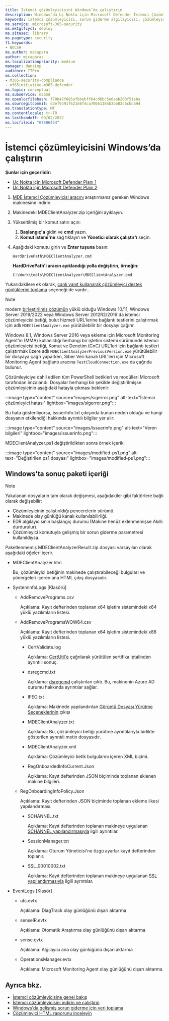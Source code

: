 ```yaml
---
title: İstemci çözümleyicisini Windows’da çalıştırın
description: Windows'da Uç Nokta için Microsoft Defender İstemci Çözümleyicisi'ni çalıştırmayı öğrenin.
keywords: istemci çözümleyicisi, sorun giderme algılayıcısı, çözümleyici, mdeanalyzer, windows
ms.service: microsoft-365-security
ms.mktglfcycl: deploy
ms.sitesec: library
ms.pagetype: security
f1.keywords:
- NOCSH
ms.author: macapara
author: mjcaparas
ms.localizationpriority: medium
manager: dansimp
audience: ITPro
ms.collection:
- M365-security-compliance
- m365initiative-m365-defender
ms.topic: conceptual
ms.subservice: m365d
ms.openlocfilehash: f70b42f685afbbebff64cd6bc5e6aab203f51e8a
ms.sourcegitcommit: d3ef9391f621e8f4ca70661184b3bb82c6cbda94
ms.translationtype: MT
ms.contentlocale: tr-TR
ms.lasthandoff: 09/02/2022
ms.locfileid: "67586434"
---
```

# <a name="run-the-client-analyzer-on-windows"></a>İstemci çözümleyicisini Windows’da çalıştırın

**Şunlar için geçerlidir:**
- [Uç Nokta için Microsoft Defender Planı 1](https://go.microsoft.com/fwlink/p/?linkid=2154037)
- [Uç Nokta için Microsoft Defender Planı 2](https://go.microsoft.com/fwlink/p/?linkid=2154037)

1. [MDE İstemci Çözümleyicisi aracını](https://aka.ms/mdatpanalyzer) araştırmanız gereken Windows makinesine indirin.

2. Makinedeki MDEClientAnalyzer.zip içeriğini ayıklayın.

3. Yükseltilmiş bir komut satırı açın:
    1. **Başlangıç'a** gidin ve **cmd** yazın.
    2. **Komut istemi'ne** sağ tıklayın ve **Yönetici olarak çalıştır'ı** seçin.

4. Aşağıdaki komutu girin ve **Enter tuşuna** basın:

   ```dos
   HardDrivePath\MDEClientAnalyzer.cmd
   ```

   **HardDrivePath'i aracın ayıklandığı yolla değiştirin, örneğin:**

   ```dos
   C:\Work\tools\MDEClientAnalyzer\MDEClientAnalyzer.cmd
   ```

Yukarıdakilere ek olarak, [canlı yanıt kullanarak çözümleyici destek günlüklerini toplama](troubleshoot-collect-support-log.md) seçeneği de vardır..

> [!NOTE]
> modern [birleştirilmiş çözümün](configure-server-endpoints.md#new-windows-server-2012-r2-and-2016-functionality-in-the-modern-unified-solution) yüklü olduğu Windows 10/11, Windows Server 2019/2022 veya Windows Server 2012R2/2016'da istemci çözümleyicisi betiği, bulut hizmeti URL'lerine bağlantı testlerini çalıştırmak için adlı `MDEClientAnalyzer.exe` yürütülebilir bir dosyayı çağırır.
>
> Windows 8.1, Windows Server 2016 veya ekleme için Microsoft Monitoring Agent'ın (MMA) kullanıldığı herhangi bir işletim sistemi sürümünde istemci çözümleyicisi betiği, Komut ve Denetim (CnC) URL'leri için bağlantı testleri çalıştırmak üzere adlı `MDEClientAnalyzerPreviousVersion.exe` yürütülebilir bir dosyaya çağrı yaparken, Siber Veri kanalı URL'leri için Microsoft Monitoring Agent bağlantı aracına `TestCloudConnection.exe` da çağrıda bulunur.


Çözümleyiciye dahil edilen tüm PowerShell betikleri ve modülleri Microsoft tarafından imzalandı.
Dosyalar herhangi bir şekilde değiştirilmişse çözümleyicinin aşağıdaki hatayla çıkması beklenir:

:::image type="content" source="images/sigerror.png" alt-text="İstemci çözümleyici hatası" lightbox="images/sigerror.png":::


Bu hata gösteriliyorsa, issuerInfo.txt çıkışında bunun neden olduğu ve hangi dosyanın etkilendiği hakkında ayrıntılı bilgiler yer alır:

:::image type="content" source="images/issuerinfo.png" alt-text="Veren bilgileri" lightbox="images/issuerinfo.png":::


MDEClientAnalyzer.ps1 değiştirildikten sonra örnek içerik:

:::image type="content" source="images/modified-ps1.png" alt-text="Değiştirilen ps1 dosyası" lightbox="images/modified-ps1.png":::



## <a name="result-package-contents-on-windows"></a>Windows'ta sonuç paketi içeriği

> [!NOTE]
> Yakalanan dosyaların tam olarak değişmesi, aşağıdakiler gibi faktörlere bağlı olarak değişebilir:
>
> - Çözümleyicinin çalıştırıldığı pencerelerin sürümü.
> - Makinede olay günlüğü kanalı kullanılabilirliği.
> - EDR algılayıcısının başlangıç durumu (Makine henüz eklenmemişse Akıllı durdurulur).
> - Çözümleyici komutuyla gelişmiş bir sorun giderme parametresi kullanıldıysa.

Paketlenmemiş MDEClientAnalyzerResult.zip dosyası varsayılan olarak aşağıdaki öğeleri içerir.

- MDEClientAnalyzer.htm

  Bu, çözümleyici betiğinin makinede çalıştırabileceği bulguları ve yönergeleri içeren ana HTML çıkış dosyasıdır.

- SystemInfoLogs \[Klasörü\]
  - AddRemovePrograms.csv

    Açıklama: Kayıt defterinden toplanan x64 işletim sistemindeki x64 yüklü yazılımların listesi.

  - AddRemoveProgramsWOW64.csv

    Açıklama: Kayıt defterinden toplanan x64 işletim sistemindeki x86 yüklü yazılımların listesi.

    - CertValidate.log

      Açıklama: [CertUtil'e](/windows-server/administration/windows-commands/certutil) çağrılarak yürütülen sertifika iptalinden ayrıntılı sonuç.

    - dsregcmd.txt

      Açıklama: [dsregcmd](/azure/active-directory/devices/troubleshoot-device-dsregcmd) çalıştırılan çıktı. Bu, makinenin Azure AD durumu hakkında ayrıntılar sağlar.

    - IFEO.txt

      Açıklama: Makinede yapılandırılan [Görüntü Dosyası Yürütme Seçeneklerinin](/previous-versions/windows/desktop/xperf/image-file-execution-options) çıkışı

    - MDEClientAnalyzer.txt

      Açıklama: Bu, çözümleyici betiği yürütme ayrıntılarıyla birlikte gösterilen ayrıntılı metin dosyasıdır.

    - MDEClientAnalyzer.xml

      Açıklama: Çözümleyici betik bulgularını içeren XML biçimi.

    - RegOnboardedInfoCurrent.Json

      Açıklama: Kayıt defterinden JSON biçiminde toplanan eklenen makine bilgileri.

  - RegOnboardingInfoPolicy.Json

    Açıklama: Kayıt defterinden JSON biçiminde toplanan ekleme ilkesi yapılandırması.

    - SCHANNEL.txt

      Açıklama: Kayıt defterinden toplanan makineye uygulanan [SCHANNEL yapılandırmasıyla](/windows-server/security/tls/manage-tls) ilgili ayrıntılar.

    - SessionManager.txt

      Açıklama: Oturum Yöneticisi'ne özgü ayarlar kayıt defterinden toplanır.

    - SSL_00010002.txt

      Açıklama: Kayıt defterinden toplanan makineye uygulanan [SSL yapılandırmasıyla](/windows-server/security/tls/manage-tls) ilgili ayrıntılar.

- EventLogs [Klasör]

  - utc.evtx

    Açıklama: DiagTrack olay günlüğünü dışarı aktarma

  - senseIR.evtx

    Açıklama: Otomatik Araştırma olay günlüğünü dışarı aktarma

  - sense.evtx

    Açıklama: Algılayıcı ana olay günlüğünü dışarı aktarma

  - OperationsManager.evtx

    Açıklama: Microsoft Monitoring Agent olay günlüğünü dışarı aktarma




## <a name="see-also"></a>Ayrıca bkz.

- [İstemci çözümleyicisine genel bakış](overview-client-analyzer.md)
- [İstemci çözümleyicisini indirin ve çalıştırın](download-client-analyzer.md)
- [Windows'da gelişmiş sorun giderme için veri toplama](data-collection-analyzer.md)
- [Çözümleyici HTML raporunu inceleyin](analyzer-report.md)
